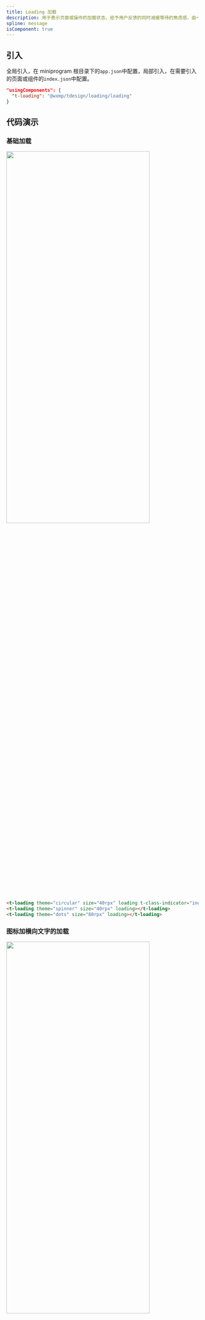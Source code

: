 ```yaml
---
title: Loading 加载
description: 用于表示页面或操作的加载状态，给予用户反馈的同时减缓等待的焦虑感，由一个或一组反馈动效组成。
spline: message
isComponent: true
---
```


## 引入

全局引入，在 miniprogram 根目录下的`app.json`中配置，局部引入，在需要引入的页面或组件的`index.json`中配置。

```json
"usingComponents": {
  "t-loading": "@wxmp/tdesign/loading/loading"
}
```

## 代码演示

### 基础加载

<img src="https://tdesign.gtimg.com/miniprogram/readme/loading-1.png" width="375px" height="50%">

```html
<t-loading theme="circular" size="40rpx" loading t-class-indicator="indicator-blue"></t-loading>
<t-loading theme="spinner" size="40rpx" loading></t-loading>
<t-loading theme="dots" size="80rpx" loading></t-loading>
```

### 图标加横向文字的加载

<img src="https://tdesign.gtimg.com/miniprogram/readme/loading-2.png" width="375px" height="50%">

```html
<t-loading
  theme="circular"
  size="40rpx"
  loading
  text="加载中..."
  t-class-indicator="indicator-blue"
></t-loading>
<t-loading theme="spinner" size="40rpx" loading text="加载中..."></t-loading>
<t-loading theme="circular" size="40rpx" loading style="color: #0052d9">
  <span slot="text">加载中...</span>
</t-loading>
```

### 图标加竖向文字的加载

<img src="https://tdesign.gtimg.com/miniprogram/readme/loading-3.png" width="375px" height="50%">

```html
<t-loading
  class="loading-style"
  theme="circular"
  size="40rpx"
  loading
  text="加载中"
  t-class-indicator="indicator-blue"
  layout="vertical"
></t-loading>
<view class="demo-section__desc">纯文字</view>
<t-loading class="loading-style" indicator="{{false}}" text="加载中..." loading></t-loading>
<view class="demo-section__desc">加载失败</view>
<t-loading theme="error" class="loading-style" loading bind:reload="reloadPage"></t-loading>
```

### 进度条加载

<img src="https://tdesign.gtimg.com/miniprogram/readme/loading-4.png" width="375px" height="50%">

```html
<t-loading theme="bar" progress="{{progress}}" loading="{{isLoading}}"></t-loading>
```

```js
Page({
  data: {
    progress: 100,
    isLoading: false,
    barLoadingTimeOut: null,
  },

  onLoad() {
    const timeout = setTimeout(() => {
      this.setData({ isLoading: false });
    }, 10000);
    this.setData({
      progress: -1,
      isLoading: true,
      barLoadingTimeOut: timeout,
    });
  },

  onUnload() {
    clearTimeout(this.data.barLoadingTimeOut);
  },
});
```

### 不同状态的加载

```html
<t-loading
  class="loading-style"
  theme="circular"
  size="40rpx"
  text="加载中..."
  loading
  delay="{{1000}}"
  t-class-indicator="indicator-blue"
></t-loading>
```

## API
### Loading Props

名称 | 类型 | 默认值 | 说明 | 必传
-- | -- | -- | -- | --
delay | Number | 0 | 延迟显示加载效果的时间，用于防止请求速度过快引起的加载闪烁，单位：毫秒 | N
duration | Number | 800 | 加载动画执行完成一次的时间，单位：毫秒 | N
external-classes | Array | - | 组件类名，分别用于设置加载组件外层元素，加载组件文本，加载组件指示符，加载指示符内侧同心圆等元素类名。`['t-class', 't-class-text', 't-class-indicator']` | N
indicator | Boolean | true | 是否显示加载指示符 | N
inherit-color | Boolean | false | 是否继承父元素颜色 | N
layout | String | horizontal | 对齐方式。可选项：horizontal/vertical | N
loading | Boolean | true | 是否处于加载状态 | N
pause | Boolean | false | 是否暂停动画 | N
progress | Number | - | 加载进度 | N
reverse | Boolean | - | 加载动画是否反向 | N
size | String | '40rpx' | 尺寸，示例：40rpx/20px | N
text | String / Slot | - | 加载提示文案 | N
theme | String | circular | 加载组件类型。可选项：circular/spinner/bar/error/dots | N
